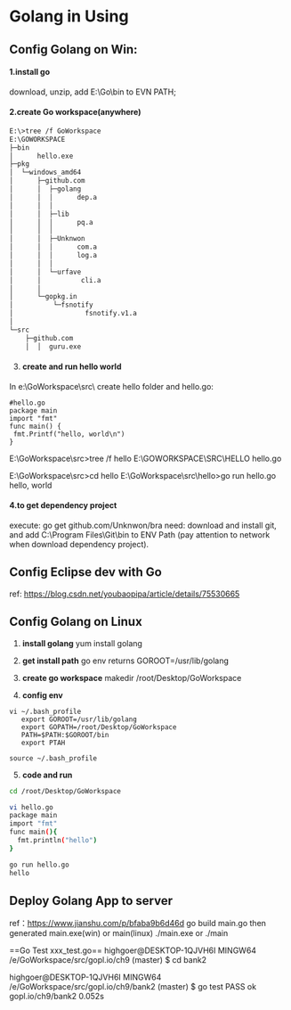 # Golang in Using

## Config Golang on Win:

#### 1.install go

download, unzip, add E:\Go\bin  to EVN PATH;

#### 2.create Go workspace(anywhere)

```bash
E:\>tree /f GoWorkspace
E:\GOWORKSPACE
├─bin
│      hello.exe
├─pkg
│  └─windows_amd64
│      ├─github.com
│      │  ├─golang
│      │  │      dep.a
│      │  │
│      │  ├─lib
│      │  │      pq.a
│      │  │
│      │  ├─Unknwon
│      │  │      com.a
│      │  │      log.a
│      │  │
│      │  └─urfave
│      │          cli.a
│      │
│      └─gopkg.in
│          └─fsnotify
│                  fsnotify.v1.a
│
└─src
    ├─github.com
    │  │  guru.exe
```



3. #### create and run hello world

  In e:\GoWorkspace\src\ create hello folder and hello.go:

  ```
  #hello.go
  package main
  import "fmt"
  func main() {
   fmt.Printf("hello, world\n")
  }
  ```

  E:\GoWorkspace\src>tree /f hello
       E:\GOWORKSPACE\SRC\HELLO
      	hello.go

  E:\GoWorkspace\src>cd hello
  E:\GoWorkspace\src\hello>go run hello.go
  	hello, world

#### 4.to get dependency project

execute: go get github.com/Unknwon/bra
need: download and install git, and add C:\Program Files\Git\bin to ENV Path
(pay attention to network when download dependency project).



## Config Eclipse dev with Go

ref: https://blog.csdn.net/youbaopipa/article/details/75530665



## Config Golang on Linux

1. **install golang**
  yum install golang

2. **get install path**
  go env
  returns GOROOT=/usr/lib/golang

3. **create go workspace**
  makedir /root/Desktop/GoWorkspace

4. **config env**

  ```
  vi ~/.bash_profile
     export GOROOT=/usr/lib/golang
     export GOPATH=/root/Desktop/GoWorkspace
     PATH=$PATH:$GOROOT/bin
     export PTAH
  
  source ~/.bash_profile
  ```

  


5. **code and run**

  ```bash
  cd /root/Desktop/GoWorkspace
  
  vi hello.go
  package main
  import "fmt"
  func main(){
  	fmt.println("hello")
  }
  
  go run hello.go 
  hello
  ```

  


## Deploy Golang App to server

ref：https://www.jianshu.com/p/bfaba9b6d46d
go build main.go
then generated main.exe(win) or main(linux)
./main.exe or ./main


==Go Test xxx_test.go==
highgoer@DESKTOP-1QJVH6I MINGW64 /e/GoWorkspace/src/gopl.io/ch9 (master)
$ cd bank2

highgoer@DESKTOP-1QJVH6I MINGW64 /e/GoWorkspace/src/gopl.io/ch9/bank2 (master)
$ go  test
PASS
ok      gopl.io/ch9/bank2       0.052s




